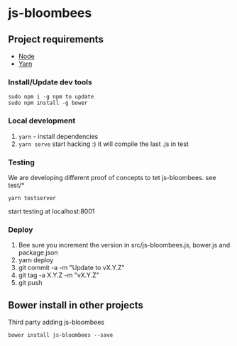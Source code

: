 # js-bloombees

## Project requirements

 - [Node](https://nodejs.org/en/)
 - [Yarn](https://yarnpkg.com/)

### Install/Update dev tools
```
sudo npm i -g npm to update 
sudo npm install -g bower
```

### Local development
 1. `yarn` - install dependencies
 2. `yarn serve` start hacking :) it will compile the last .js in test

 
### Testing
We are developing different proof of concepts to tet js-bloombees. see test/*
```
yarn testserver
```
start testing at localhost:8001

### Deploy
1. Bee sure you increment the version in src/js-bloombees.js, bower.js and package.json
2. yarn deploy
3. git commit -a -m "Update to vX.Y.Z"
4. git tag -a X.Y.Z -m "vX.Y.Z"
5. git push


## Bower install in other projects

Third party adding js-bloombees
```
bower install js-bloombees --save
```
